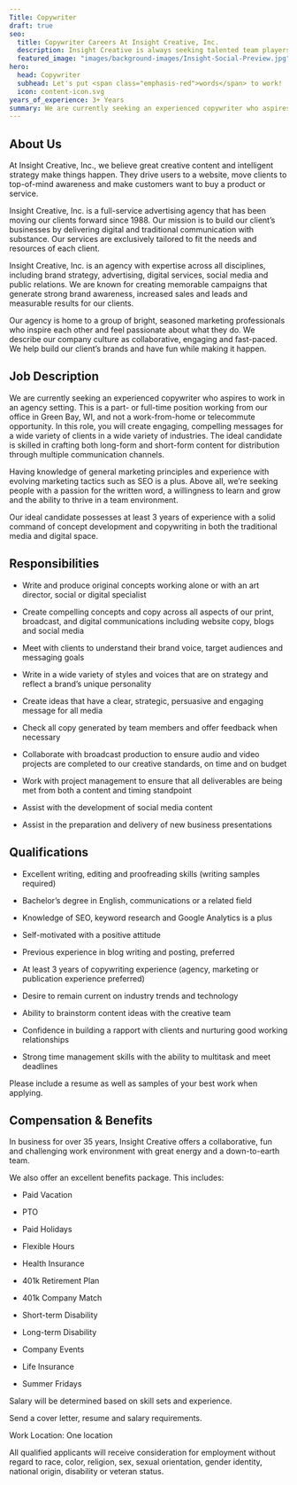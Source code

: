 ```yaml
---
Title: Copywriter
draft: true
seo:
  title: Copywriter Careers At Insight Creative, Inc.
  description: Insight Creative is always seeking talented team players! Browse marketing communications jobs in digital, web, copy, design & more in Green Bay, Wisconsin.
  featured_image: "images/background-images/Insight-Social-Preview.jpg"
hero:
  head: Copywriter
  subhead: Let's put <span class="emphasis-red">words</span> to work!
  icon: content-icon.svg
years_of_experience: 3+ Years
summary: We are currently seeking an experienced copywriter who aspires to work in an agency setting. This is a part- or full-time position working from our office in Green Bay, WI, and not a work-from-home or telecommute opportunity.  In this role, you will create engaging, compelling messages for a wide variety of clients in a wide variety of industries. The ideal candidate is skilled in crafting both long-form and short-form content for distribution through multiple communication channels.
---
```

## About Us

At Insight Creative, Inc., we believe great creative content and intelligent strategy make things happen. They drive users to a website, move clients to top-of-mind awareness and make customers want to buy a product or service.

Insight Creative, Inc. is a full-service advertising agency that has been moving our clients forward since 1988. Our mission is to build our client’s businesses by delivering digital and traditional communication with substance. Our services are exclusively tailored to fit the needs and resources of each client.

Insight Creative, Inc. is an agency with expertise across all disciplines, including brand strategy, advertising, digital services, social media and public relations. We are known for creating memorable campaigns that generate strong brand awareness, increased sales and leads and measurable results for our clients.

Our agency is home to a group of bright, seasoned marketing professionals who inspire each other and feel passionate about what they do. We describe our company culture as collaborative, engaging and fast-paced. We help build our client’s brands and have fun while making it happen.


## Job Description

We are currently seeking an experienced copywriter who aspires to work in an agency setting. This is a part- or full-time position working from our office in Green Bay, WI, and not a work-from-home or telecommute opportunity.  In this role, you will create engaging, compelling messages for a wide variety of clients in a wide variety of industries. The ideal candidate is skilled in crafting both long-form and short-form content for distribution through multiple communication channels.

Having knowledge of general marketing principles and experience with evolving marketing tactics such as SEO is a plus. Above all, we’re seeking people with a passion for the written word, a willingness to learn and grow and the ability to thrive in a team environment.

Our ideal candidate possesses at least 3 years of experience with a solid command of concept development and copywriting in both the traditional media and digital space.


## Responsibilities

* Write and produce original concepts working alone or with an art director, social or digital specialist

* Create compelling concepts and copy across all aspects of our print, broadcast, and digital communications including website copy, blogs and social media

* Meet with clients to understand their brand voice, target audiences and messaging goals

* Write in a wide variety of styles and voices that are on strategy and reflect a brand’s unique personality

* Create ideas that have a clear, strategic, persuasive and engaging message for all media

* Check all copy generated by team members and offer feedback when necessary

* Collaborate with broadcast production to ensure audio and video projects are completed to our creative standards, on time and on budget

* Work with project management to ensure that all deliverables are being met from both a content and timing standpoint

* Assist with the development of social media content

* Assist in the preparation and delivery of new business presentations


## Qualifications

* Excellent writing, editing and proofreading skills (writing samples required)

* Bachelor’s degree in English, communications or a related field

* Knowledge of SEO, keyword research and Google Analytics is a plus

* Self-motivated with a positive attitude

* Previous experience in blog writing and posting, preferred

* At least 3 years of copywriting experience (agency, marketing or publication experience preferred)

* Desire to remain current on industry trends and technology

* Ability to brainstorm content ideas with the creative team 

* Confidence in building a rapport with clients and nurturing good working relationships

* Strong time management skills with the ability to multitask and meet deadlines


Please include a resume as well as samples of your best work when applying.

## Compensation & Benefits

In business for over 35 years, Insight Creative offers a collaborative, fun and challenging work environment with great energy and a down-to-earth team.

We also offer an excellent benefits package. This includes:

*  Paid Vacation

*  PTO

*  Paid Holidays

*  Flexible Hours

*  Health Insurance

*  401k Retirement Plan

*  401k Company Match

*  Short-term Disability

*  Long-term Disability

*  Company Events

*  Life Insurance

*  Summer Fridays

Salary will be determined based on skill sets and experience.

Send a cover letter, resume and salary requirements.

Work Location: One location

All qualified applicants will receive consideration for employment without regard to race, color, religion, sex, sexual orientation, gender identity, national origin, disability or veteran status.